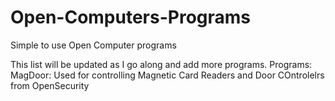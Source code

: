 # Open-Computers-Programs
Simple to use Open Computer programs

This list will be updated as I go along and add more programs.
Programs: 
MagDoor: Used for controlling Magnetic Card Readers and Door COntrolelrs from OpenSecurity

